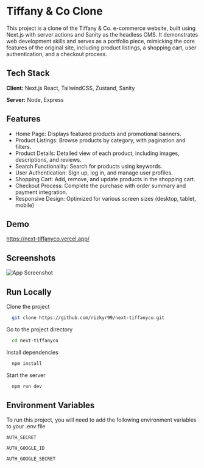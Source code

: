 
# Tiffany & Co Clone

This project is a clone of the Tiffany & Co. e-commerce website, built using Next.js with server actions and Sanity as the headless CMS. It demonstrates web development skills and serves as a portfolio piece, mimicking the core features of the original site, including product listings, a shopping cart, user authentication, and a checkout process.

## Tech Stack

**Client:** Next.js React, TailwindCSS, Zustand, Sanity

**Server:** Node, Express


## Features

- Home Page: Displays featured products and promotional banners.
- Product Listings: Browse products by category, with pagination and filters.
- Product Details: Detailed view of each product, including images, descriptions, and reviews.
- Search Functionality: Search for products using keywords.
- User Authentication: Sign up, log in, and manage user profiles.
- Shopping Cart: Add, remove, and update products in the shopping cart.
- Checkout Process: Complete the purchase with order summary and payment integration.
- Responsive Design: Optimized for various screen sizes (desktop, tablet, mobile)


## Demo

https://next-tiffanyco.vercel.app/


## Screenshots

![App Screenshot](https://via.placeholder.com/468x300?text=App+Screenshot+Here)


## Run Locally

Clone the project

```bash
  git clone https://github.com/rizkyr99/next-tiffanyco.git
```

Go to the project directory

```bash
  cd next-tiffanyco
```

Install dependencies

```bash
  npm install
```

Start the server

```bash
  npm run dev
```


## Environment Variables

To run this project, you will need to add the following environment variables to your .env file

`AUTH_SECRET`

`AUTH_GOOGLE_ID`

`AUTH_GOOGLE_SECRET`

